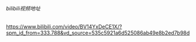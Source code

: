 ###### bilibili视频地址
https://www.bilibili.com/video/BV14YxDeCE1X/?spm_id_from=333.788&vd_source=535c5921a6d525086ab49e8b2ed7b98d
